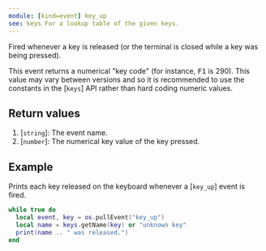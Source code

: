 ```yaml
---
module: [kind=event] key_up
see: keys For a lookup table of the given keys.
---
```


<!--
SPDX-FileCopyrightText: 2021 The CC: Tweaked Developers

SPDX-License-Identifier: LicenseRef-CCPL
-->

Fired whenever a key is released (or the terminal is closed while a key was being pressed).

This event returns a numerical "key code" (for instance, <kbd>F1</kbd> is 290). This value may vary between versions and
so it is recommended to use the constants in the [`keys`] API rather than hard coding numeric values.

## Return values
1. [`string`]: The event name.
2. [`number`]: The numerical key value of the key pressed.

## Example
Prints each key released on the keyboard whenever a [`key_up`] event is fired.

```lua
while true do
  local event, key = os.pullEvent("key_up")
  local name = keys.getName(key) or "unknown key"
  print(name .. " was released.")
end
```
